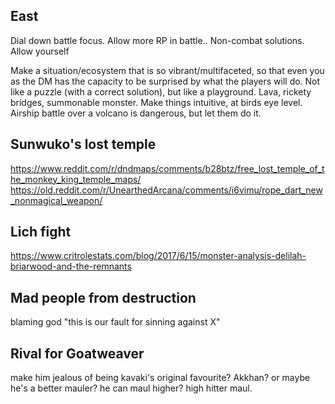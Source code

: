 ## East
Dial down battle focus.
Allow more RP in battle..
Non-combat solutions.
Allow yourself

Make a situation/ecosystem that is so vibrant/multifaceted, so that even you as the DM has the capacity to be surprised by what the players will do.
Not like a puzzle (with a correct solution), but like a playground. Lava, rickety bridges, summonable monster. Make things intuitive, at birds eye level.
Airship battle over a volcano is dangerous, but let them do it.

## Sunwuko's lost temple
https://www.reddit.com/r/dndmaps/comments/b28btz/free_lost_temple_of_the_monkey_king_temple_maps/
https://old.reddit.com/r/UnearthedArcana/comments/i6vimu/rope_dart_new_nonmagical_weapon/


## Lich fight
https://www.critrolestats.com/blog/2017/6/15/monster-analysis-delilah-briarwood-and-the-remnants

## Mad people from destruction
blaming god
"this is our fault for sinning against X"

## Rival for Goatweaver
make him jealous of being kavaki's original favourite? Akkhan?
or maybe he's a better mauler? he can maul higher?
high hitter maul.
